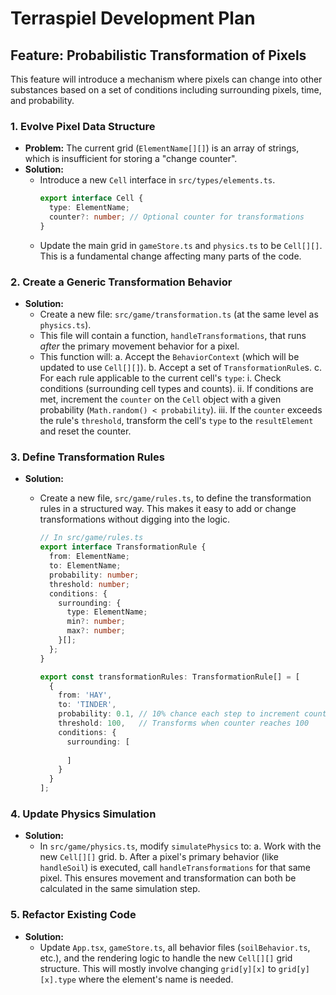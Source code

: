 # Terraspiel Development Plan

## Feature: Probabilistic Transformation of Pixels

This feature will introduce a mechanism where pixels can change into other substances based on a set of conditions including surrounding pixels, time, and probability.

### 1. Evolve Pixel Data Structure

- **Problem:** The current grid (`ElementName[][]`) is an array of strings, which is insufficient for storing a "change counter".
- **Solution:**
    - Introduce a new `Cell` interface in `src/types/elements.ts`.
      ```typescript
      export interface Cell {
        type: ElementName;
        counter?: number; // Optional counter for transformations
      }
      ```
    - Update the main grid in `gameStore.ts` and `physics.ts` to be `Cell[][]`. This is a fundamental change affecting many parts of the code.

### 2. Create a Generic Transformation Behavior

- **Solution:**
    - Create a new file: `src/game/transformation.ts` (at the same level as `physics.ts`).
    - This file will contain a function, `handleTransformations`, that runs *after* the primary movement behavior for a pixel.
    - This function will:
        a. Accept the `BehaviorContext` (which will be updated to use `Cell[][]`).
        b. Accept a set of `TransformationRule`s.
        c. For each rule applicable to the current cell's `type`:
            i. Check conditions (surrounding cell types and counts).
            ii. If conditions are met, increment the `counter` on the `Cell` object with a given probability (`Math.random() < probability`).
            iii. If the `counter` exceeds the rule's `threshold`, transform the cell's `type` to the `resultElement` and reset the counter.

### 3. Define Transformation Rules

- **Solution:**
    - Create a new file, `src/game/rules.ts`, to define the transformation rules in a structured way. This makes it easy to add or change transformations without digging into the logic.
    
      ```typescript
      // In src/game/rules.ts
      export interface TransformationRule {
        from: ElementName;
        to: ElementName;
        probability: number;
        threshold: number;
        conditions: {
          surrounding: {
            type: ElementName;
            min?: number;
            max?: number;
          }[];
        };
      }

      export const transformationRules: TransformationRule[] = [
        {
          from: 'HAY',
          to: 'TINDER',
          probability: 0.1, // 10% chance each step to increment counter
          threshold: 100,   // Transforms when counter reaches 100
          conditions: {
            surrounding: [
              
            ]
          }
        }
      ];
      ```

### 4. Update Physics Simulation

- **Solution:**
    - In `src/game/physics.ts`, modify `simulatePhysics` to:
        a. Work with the new `Cell[][]` grid.
        b. After a pixel's primary behavior (like `handleSoil`) is executed, call `handleTransformations` for that same pixel. This ensures movement and transformation can both be calculated in the same simulation step.

### 5. Refactor Existing Code

- **Solution:**
    - Update `App.tsx`, `gameStore.ts`, all behavior files (`soilBehavior.ts`, etc.), and the rendering logic to handle the new `Cell[][]` grid structure. This will mostly involve changing `grid[y][x]` to `grid[y][x].type` where the element's name is needed.